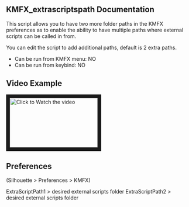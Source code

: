 ## KMFX_extrascriptspath Documentation

This script allows you to have two more folder paths in the KMFX preferences as to enable the ability to have 
multiple paths where external scripts can be called in from.

You can edit the script to add additional paths, default is 2 extra paths.

- Can be run from KMFX menu: NO
- Can be run from keybind: NO


## Video Example

<a href="http://www.youtube.com/watch?feature=player_embedded&v=hb5Wr5G4dc0" target="_blank"><img src="http://img.youtube.com/vi/hb5Wr5G4dc0/mqdefault.jpg"
alt="Click to Watch the video" width="240" height="135" border="10" /></a>


## Preferences

(Silhouette > Preferences > KMFX)

ExtraScriptPath1 > desired external scripts folder
ExtraScriptPath2 > desired external scripts folder



